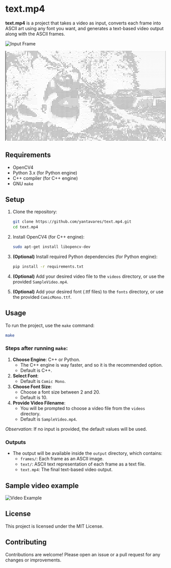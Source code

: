 # text.mp4

**text.mp4** is a project that takes a video as input, converts each frame into ASCII art using any font you want, and generates a text-based video output along with the ASCII frames.

![Input Frame](public/frameExampleInput.png)

![Output Frame](public/frameExampleOutput.png)

## Requirements

- OpenCV4
- Python 3.x (for Python engine)
- C++ compiler (for C++ engine)
- GNU `make`

## Setup

1. Clone the repository:

   ```bash
   git clone https://github.com/yantavares/text.mp4.git
   cd text.mp4
   ```

2. Install OpenCV4 (for C++ engine):

   ```bash
   sudo apt-get install libopencv-dev
   ```

3. **(Optional)** Install required Python dependencies (for Python engine):

   ```bash
   pip install -r requirements.txt
   ```

4. **(Optional)** Add your desired video file to the `videos` directory, or use the provided `SampleVideo.mp4`.

5. **(Optional)** Add your desired font (.ttf files) to the `fonts` directory, or use the provided `ComicMono.ttf`.

## Usage

To run the project, use the `make` command:

```bash
make
```

### Steps after running `make`:

1. **Choose Engine**: C++ or Python.
   - The C++ engine is way faster, and so it is the recommended option.
   - Default is C++.
2. **Select Font**:
   - Default is `Comic Mono`.
3. **Choose Font Size**:
   - Choose a font size between 2 and 20.
   - Default is 10.
4. **Provide Video Filename**:
   - You will be prompted to choose a video file from the `videos` directory.
   - Default is `SampleVideo.mp4`.

_Observation_: If no input is provided, the default values will be used.

### Outputs

- The output will be available inside the `output` directory, which contains:
  - `frames/`: Each frame as an ASCII image.
  - `text/`: ASCII text representation of each frame as a text file.
  - `text.mp4`: The final text-based video output.

## Sample video example

![Video Example](public/sampletxt.gif)

## License

This project is licensed under the MIT License.

## Contributing

Contributions are welcome! Please open an issue or a pull request for any changes or improvements.
